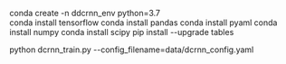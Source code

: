 
conda create -n ddcrnn_env python=3.7   
conda install tensorflow
conda install pandas
conda install pyaml 
conda install numpy
conda install scipy
pip install --upgrade tables


python dcrnn_train.py --config_filename=data/dcrnn_config.yaml

